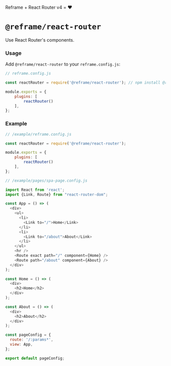 <!---






    WARNING, READ THIS.
    This is a computed file. Do not edit.
    Edit `/plugins/react-router/readme.template.md` instead.












    WARNING, READ THIS.
    This is a computed file. Do not edit.
    Edit `/plugins/react-router/readme.template.md` instead.












    WARNING, READ THIS.
    This is a computed file. Do not edit.
    Edit `/plugins/react-router/readme.template.md` instead.












    WARNING, READ THIS.
    This is a computed file. Do not edit.
    Edit `/plugins/react-router/readme.template.md` instead.












    WARNING, READ THIS.
    This is a computed file. Do not edit.
    Edit `/plugins/react-router/readme.template.md` instead.






-->
Reframe + React Router v4 = :heart:

# `@reframe/react-router`

Use React Router's components.

### Usage

Add `@reframe/react-router` to your `reframe.config.js`:

~~~js
// reframe.config.js

const reactRouter = require('@reframe/react-router'); // npm install @reframe/react-router

module.exports = {
    plugins: [
        reactRouter()
    ],
};
~~~

### Example

~~~js
// /example/reframe.config.js

const reactRouter = require('@reframe/react-router');

module.exports = {
    plugins: [
        reactRouter()
    ],
};
~~~

~~~js
// /example/pages/spa-page.config.js

import React from 'react';
import {Link, Route} from "react-router-dom";

const App = () => (
  <div>
    <ul>
      <li>
        <Link to="/">Home</Link>
      </li>
      <li>
        <Link to="/about">About</Link>
      </li>
    </ul>
    <hr />
    <Route exact path="/" component={Home} />
    <Route path="/about" component={About} />
  </div>
);

const Home = () => (
  <div>
    <h2>Home</h2>
  </div>
);

const About = () => (
  <div>
    <h2>About</h2>
  </div>
);

const pageConfig = {
  route: '/:params*',
  view: App,
};

export default pageConfig;
~~~

<!---






    WARNING, READ THIS.
    This is a computed file. Do not edit.
    Edit `/plugins/react-router/readme.template.md` instead.












    WARNING, READ THIS.
    This is a computed file. Do not edit.
    Edit `/plugins/react-router/readme.template.md` instead.












    WARNING, READ THIS.
    This is a computed file. Do not edit.
    Edit `/plugins/react-router/readme.template.md` instead.












    WARNING, READ THIS.
    This is a computed file. Do not edit.
    Edit `/plugins/react-router/readme.template.md` instead.












    WARNING, READ THIS.
    This is a computed file. Do not edit.
    Edit `/plugins/react-router/readme.template.md` instead.






-->
